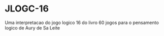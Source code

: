 # JLOGC-16
Uma interpretacao do jogo logico 16 do livro 60 jogos para o pensamento logico de Aury de Sa Leite
